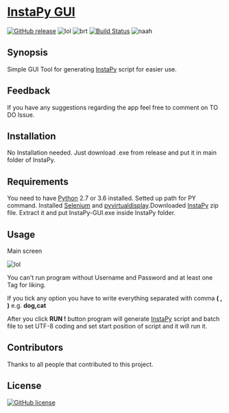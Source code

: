 
# [InstaPy GUI](https://github.com/Nemixalone/GUI-tool-for-InstaPy-script/releases)

[![GitHub release](https://img.shields.io/badge/Version-0.7-blue.svg?style=flat-square)](https://github.com/Nemixalone/GUI-tool-for-InstaPy-script/releases)
![lol](https://img.shields.io/badge/Built%20in-C%23-red.svg?style=flat-square)
![brt](https://img.shields.io/badge/Requirements-.NET%203.5-orange.svg?style=flat-square)
[![Build Status](https://travis-ci.org/Nemixalone/GUI-tool-for-InstaPy-script.svg?branch=master)](https://travis-ci.org/Nemixalone/GUI-tool-for-InstaPy-script)
![naah](https://img.shields.io/badge/up--to--date%20with%20InstaPy-NO-brightred.svg?style=flat-square)
## Synopsis

Simple GUI Tool for generating [InstaPy](https://github.com/timgrossmann/InstaPy) script for easier use.

## Feedback

If you have any suggestions regarding the app feel free to comment on TO DO Issue.

## Installation

No Installation needed. Just download .exe from release and put it in main folder of InstaPy.

## Requirements 

You need to have [Python](https://www.python.org/downloads/) 2.7 or 3.6 installed. Setted up path for PY command. Installed [Selenium](http://selenium-python.readthedocs.io/) and [pyvirtualdisplay](https://pypi.python.org/pypi/PyVirtualDisplay).Downloaded [InstaPy](https://github.com/timgrossmann/InstaPy) zip file. Extract it and put InstaPy-GUI.exe inside InstaPy folder.

## Usage

Main screen

![lol](https://s25.postimg.org/itdds5ikv/Capture.png)

You can't run program without Username and Password and at least one Tag for liking.

If you tick any option you have to write everything separated with comma **( , )** e.g. **dog,cat**

After you click **RUN !** button program will generate [InstaPy](https://github.com/timgrossmann/InstaPy) script and batch file to set UTF-8 coding and set start position of script and it will run it.

## Contributors

Thanks to all people that contributed to this project.

## License

[![GitHub license](https://img.shields.io/badge/License-MIT-brightgreen.svg?style=flat-square)](https://raw.githubusercontent.com/Nemixalone/GUI-tool-for-InstaPy-script/master/LICENSE)

